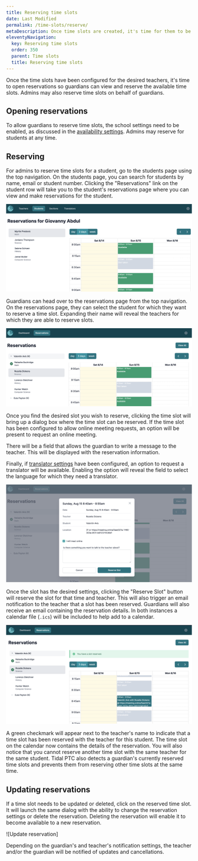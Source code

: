 ```yaml
---
title: Reserving time slots
date: Last Modified
permalink: /time-slots/reserve/
metaDescription: Once time slots are created, it's time for them to be reserved.
eleventyNavigation:
  key: Reserving time slots
  order: 350
  parent: Time slots
  title: Reserving time slots
---
```


Once the time slots have been configured for the desired teachers, it's time to open reservations so guardians can view and reserve the available time slots. Admins may also reserve time slots on behalf of guardians.

## Opening reservations

To allow guardians to reserve time slots, the school settings need to be enabled, as discussed in the [availability settings](/configuration/schools/#availability-settings). Admins may reserve for students at any time.

## Reserving

For admins to reserve time slots for a student, go to the students page using the top navigation. On the students page, you can search for students by name, email or student number. Clicking the "Reservations" link on the student row will take you to the student's reservations page where you can view and make reservations for the student.

<img alt="Student admin view" src="/content/images/student.png" class="w-full" />

Guardians can head over to the reservations page from the top navigation. On the reservations page, they can select the student for which they want to reserve a time slot. Expanding their name will reveal the teachers for which they are able to reserve slots.

<img alt="Student guardian view" src="/content/images/guardian-student.png" class="w-full" />

Once you find the desired slot you wish to reserve, clicking the time slot will bring up a dialog box where the time slot can be reserved. If the time slot has been configured to allow online meeting requests, an option will be present to request an online meeting.

There will be a field that allows the guardian to write a message to the teacher. This will be displayed with the reservation information.

Finally, if [translator settings](/configuration/schools/#translator-settings) have been configured, an option to request a translator will be available. Enabling the option will reveal the field to select the language for which they need a translator.

<img alt="Reserve a time slot" src="/content/images/reserve-slot.png" class="w-full" />

Once the slot has the desired settings, clicking the "Reserve Slot" button will reserve the slot for that time and teacher. This will also trigger an email notification to the teacher that a slot has been reserved. Guardians will also receive an email containing the reservation details. In both instances a calendar file (`.ics`) will be included to help add to a calendar.

<img alt="A slot has been reserved" src="/content/images/slot-reserved.png" class="w-full" />

A green checkmark will appear next to the teacher's name to indicate that a time slot has been reserved with the teacher for this student. The time slot on the calendar now contains the details of the reservation. You will also notice that you cannot reserve another time slot with the same teacher for the same student. Tidal PTC also detects a guardian's currently reserved time slots and prevents them from reserving other time slots at the same time.

## Updating reservations

If a time slot needs to be updated or deleted, click on the reserved time slot. It will launch the same dialog with the ability to change the reservation settings or delete the reservation. Deleting the reservation will enable it to become available to a new reservation.

![Update reservation]

Depending on the guardian's and teacher's notification settings, the teacher and/or the guardian will be notified of updates and cancellations.